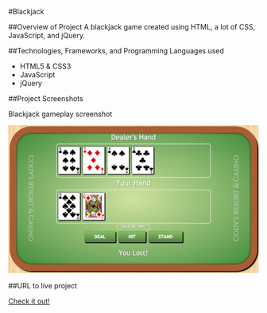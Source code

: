 #Blackjack


##Overview of Project
A blackjack game created using HTML, a lot of CSS, JavaScript, and jQuery.

##Technologies, Frameworks, and Programming Languages used
* HTML5 & CSS3
* JavaScript
* jQuery

##Project Screenshots

Blackjack gameplay screenshot

![Blackjack](images/blackjack.png)


##URL to live project

[Check it out!](http://cody-blackjack.surge.sh/)
